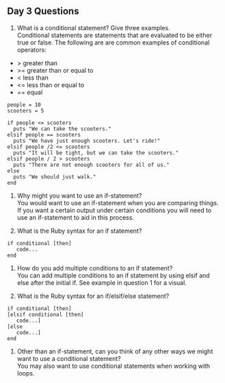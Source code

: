 ## Day 3 Questions

1. What is a conditional statement? Give three examples. <br>
Conditional statements are statements that are evaluated to be either true or false. The following are are common examples of conditional operators:
- \> greater than <br>
- \>= greater than or equal to <br>
- < less than <br>
- <= less than or equal to <br>
- == equal <br>

```
people = 10
scooters = 5

if people <= scooters
  puts "We can take the scooters."
elsif people == scooters
  puts "We have just enough scooters. Let's ride!"
elsif people /2 <= scooters
  puts "It will be tight, but we can take the scooters."
elsif people / 2 > scooters
  puts "There are not enough scooters for all of us."
else
  puts "We should just walk."
end
  ```

1. Why might you want to use an if-statement? <br>
You would want to use an if-statement when you are comparing things. If you want a certain output under certain conditions you will need to use an if-statement to aid in this process.

1. What is the Ruby syntax for an if statement? <br>
```
if conditional [then]
   code...
end
```

1. How do you add multiple conditions to an if statement? <br>
You can add multiple conditions to an if statement by using elsif and else after the initial if. See example in question 1 for a visual.

1. What is the Ruby syntax for an if/elsif/else statement? <br>
```
if conditional [then]
[elsif conditional [then]
   code...]
[else
   code...]
end
```

1. Other than an if-statement, can you think of any other ways we might want to use a conditional statement? <br>
You may also want to use conditional statements when working with loops.
